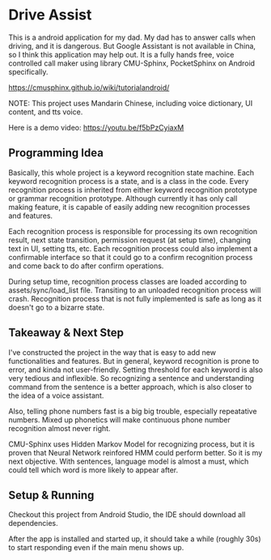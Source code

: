 # Drive Assist

This is a android application for my dad. My dad has to answer calls when driving, and it is
dangerous. But Google Assistant is not available in China, so I think this application 
may help out. It is a fully hands free, voice controlled call maker using library CMU-Sphinx, 
PocketSphinx on Android specifically. 

https://cmusphinx.github.io/wiki/tutorialandroid/

NOTE: This project uses Mandarin Chinese, including voice dictionary, UI content, and tts voice. 

Here is a demo video: https://youtu.be/f5bPzCyiaxM

## Programming Idea

Basically, this whole project is a keyword recognition state machine. Each keyword recognition 
process is a state, and is a class in the code. Every recognition process is inherited from 
either keyword recognition prototype or grammar recognition prototype. Although currently
it has only call making feature, it is capable of easily adding new recognition processes and features.

Each recognition process is responsible for processing its own recognition result, next state transition,
permission request (at setup time), changing text in UI, setting tts, etc. Each recognition process could also implement a confirmable 
interface so that it could go to a confirm recognition process and come back to do after confirm operations.

During setup time, recognition process classes are loaded according to assets/sync/load_list file.
Transiting to an unloaded recognition process will crash. Recognition process that is not fully 
implemented is safe as long as it doesn't go to a bizarre state. 

## Takeaway & Next Step

I've constructed the project in the way that is easy to add new functionalities and features. 
But in general, keyword recognition is prone to error, and kinda not user-friendly. Setting
 threshold for each keyword is also very tedious and inflexible. So recognizing 
a sentence and understanding command from the sentence is a better approach, which is also
closer to the idea of a voice assistant.

Also, telling phone numbers fast is a big big trouble, especially repeatative numbers. Mixed up phonetics 
will make continuous phone number recognition almost never right.

CMU-Sphinx uses Hidden Markov Model for recognizing process, but it is proven that Neural Network
reinfored HMM could perform better. So it is my next objective. With sentences, language model is almost a must, 
which could tell which word is more likely to appear after.

## Setup & Running

Checkout this project from Android Studio, the IDE should download all dependencies.

After the app is installed and started up, it should take a while (roughly 30s) to start 
responding even if the main menu shows up. 
